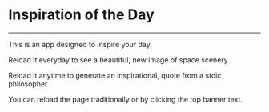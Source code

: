 # Inspiration of the Day 

---

This is an app designed to inspire your day. 

Reload it everyday to see a beautiful, new image of space scenery.

Reload it anytime to generate an inspirational, quote from a stoic philosopher. 

You can reload the page traditionally or by clicking the top banner text. 
